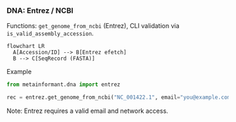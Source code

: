 ### DNA: Entrez / NCBI

Functions: `get_genome_from_ncbi` (Entrez), CLI validation via `is_valid_assembly_accession`.

```mermaid
flowchart LR
  A[Accession/ID] --> B[Entrez efetch]
  B --> C[SeqRecord (FASTA)]
```

Example

```python
from metainformant.dna import entrez

rec = entrez.get_genome_from_ncbi("NC_001422.1", email="you@example.com")
```

Note: Entrez requires a valid email and network access.

